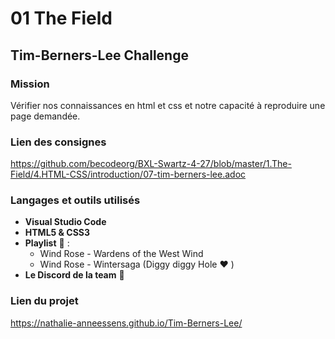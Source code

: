 # 01 The Field
## Tim-Berners-Lee Challenge

### Mission
Vérifier nos connaissances en html et css et notre capacité à reproduire une page demandée. 

### Lien des consignes
https://github.com/becodeorg/BXL-Swartz-4-27/blob/master/1.The-Field/4.HTML-CSS/introduction/07-tim-berners-lee.adoc

### Langages et outils utilisés
* **Visual Studio Code**
* **HTML5 & CSS3** 
* **Playlist** :metal: : 
    * Wind Rose - Wardens of the West Wind
    * Wind Rose - Wintersaga (Diggy diggy Hole :heart: ) 
* **Le Discord de la team** :punch:

### Lien du projet
https://nathalie-anneessens.github.io/Tim-Berners-Lee/ 
